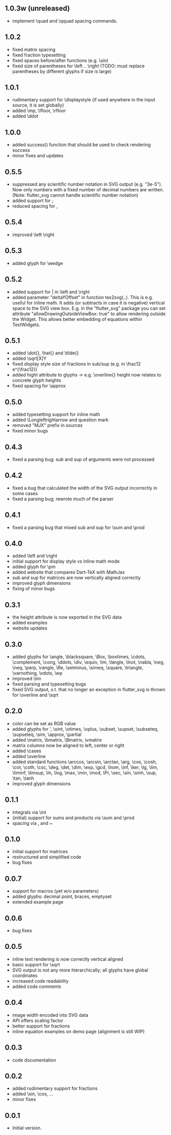 ## 1.0.3w (unreleased)

- implement \quad and \qquad spacing commands.

## 1.0.2

- fixed matrix spacing
- fixed fraction typesetting
- fixed spaces before/after functions (e.g. \sin)
- fixed size of parentheses for \left .. \right  (TODO: must replace parentheses by different glyphs if size is large)

## 1.0.1

- rudimentary support for \displaystyle (if used anywhere in the input source, it is set globally)
- added \mp, \lfloor, \rfloor
- added \ddot

## 1.0.0

- added success() function that should be used to check rendering success
- minor fixes and updates

## 0.5.5

- suppressed any scientific number notation in SVG output (e.g. "3e-5"). Now only numbers with a fixed number of decimal numbers are written. (Note: flutter_svg cannot handle scientific number notation)
- added support for \;
- reduced spacing for \,

## 0.5.4

- improved \left \right

## 0.5.3

- added glyph for \wedge

## 0.5.2

- added support for | in \left and \right
- added parameter "deltaYOffset" in function tex2svg(..). This is e.g. useful for inline math. It adds (or subtracts in case it is negative) vertical space to the SVG view box. E.g. in the "flutter_svg" package you can set attribute "allowDrawingOutsideViewBox: true" to allow rendering outside the Widget. This allows better embedding of equations within TextWidgets.

## 0.5.1

- added \dot{}, \hat{} and \tilde{}
- added \sqrt[X]Y
- fixed display style size of fractions in sub/sup (e.g. in \frac12 e^{\frac12})
- added hight attribute to glyphs -> e.g. \overline{} height now relates to concrete glyph heights
- fixed spacing for \approx

## 0.5.0

- added typesetting support for inline math
- added \Longleftrightarrow and question mark
- removed "MJX" prefix in sources
- fixed minor bugs

## 0.4.3

- fixed a parsing bug: sub and sup of arguments were not processed

## 0.4.2

- fixed a bug that calculated the width of the SVG output incorrectly in some cases
- fixed a parsing bug; rewrote much of the parser

## 0.4.1

- fixed a parsing bug that mixed sub and sup for \sum and \prod

## 0.4.0

- added \left and \right
- initial support for display style vs inline math mode
- added glyph for \pm
- added website that compares Dart-TeX with MathJax
- sub and sup for matrices are now vertically aligned correctly
- improved glyph dimensions
- fixing of minor bugs

## 0.3.1

- the height attribute is now exported in the SVG data
- added examples
- website updates

## 0.3.0

- added glyphs for \angle, \blacksquare, \Box, \boxtimes, \cdots, \complement, \cong, \ddots, \div, \equiv, \Im, \langle, \lnot, \nabla, \neg, \neq, \perp, \rangle, \Re, \setminus, \simeq, \square, \triangle, \varnothing, \vdots, \wp
- improved \lim
- fixed parsing and typesetting bugs
- fixed SVG output, s.t. that no longer an exception in flutter_svg is thrown for \overline and \sqrt

## 0.2.0

- color can be set as RGB value
- added glyphs for ', \oint, \otimes, \oplus, \subset, \supset, \subseteq, \supseteq, \sim, \approx, \partial
- added \matrix, \bmatrix, \Bmatrix, \vmatrix
- matrix columns now be aligned to left, center or right
- added \cases
- added \overline
- added standard functions \arccos, \arcsin, \arctan, \arg, \cos, \cosh, \cot, \coth, \csc, \deg, \det, \dim, \exp, \gcd, \hom, \inf, \ker, \lg, \lim, \liminf, \limsup, \ln, \log, \max, \min, \mod, \Pr, \sec, \sin, \sinh, \sup, \tan, \tanh
- improved glyph dimensions

## 0.1.1

- integrals via \int
- (initial) support for sums and products via \sum and \prod
- spacing via \, and ~

## 0.1.0

- initial support for matrices
- restructured and simplified code
- bug fixes

## 0.0.7

- support for macros (yet w/o parameters)
- added glyphs: decimal point, braces, emptyset
- extended example page

## 0.0.6

- bug fixes

## 0.0.5

- inline text rendering is now correctly vertical aligned
- basic support for \sqrt
- SVG output is not any more hierarchically; all glyphs have global coordinates
- increased code readability
- added code comments

## 0.0.4

- image width encoded into SVG data
- API offers scaling factor
- better support for fractions
- inline equation examples on demo page (alignment is still WIP)

## 0.0.3

- code documentation

## 0.0.2

- added rudimentary support for fractions
- added \sin, \cos, ...
- minor fixes

## 0.0.1

- Initial version.
